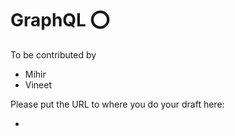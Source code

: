 # GraphQL :o:

To be contributed by

* Mihir
* Vineet

Please put the URL to where you do your draft here:

* <URL>
